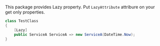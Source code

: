 ﻿This package provides Lazy property.
Put `LazyAttribute` attribure on your get only properties. 

```csharp
class TestClass
{
    [Lazy]
    public ServiceA ServiceA => new ServiceA(DateTime.Now);
}
```


